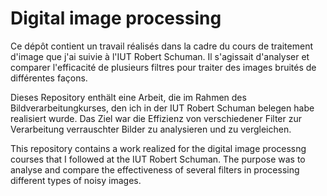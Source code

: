 # Digital image processing

Ce dépôt contient un travail réalisés dans la cadre du cours de traitement d'image que j'ai suivie à l'IUT Robert Schuman. Il s'agissait d'analyser et comparer l'efficacité de plusieurs filtres pour traiter des images bruités de différentes façons. 

Dieses Repository enthält eine Arbeit, die im Rahmen des Bildverarbeitungkurses, den ich in der IUT Robert Schuman belegen habe realisiert wurde. Das Ziel war die Effizienz von verschiedener Filter zur Verarbeitung verrauschter Bilder zu analysieren und zu vergleichen. 

This repository contains a work realized for the digital image processng courses that I followed at the IUT Robert Schuman. The purpose was to analyse and compare the effectiveness of several filters in processing different types of noisy images.